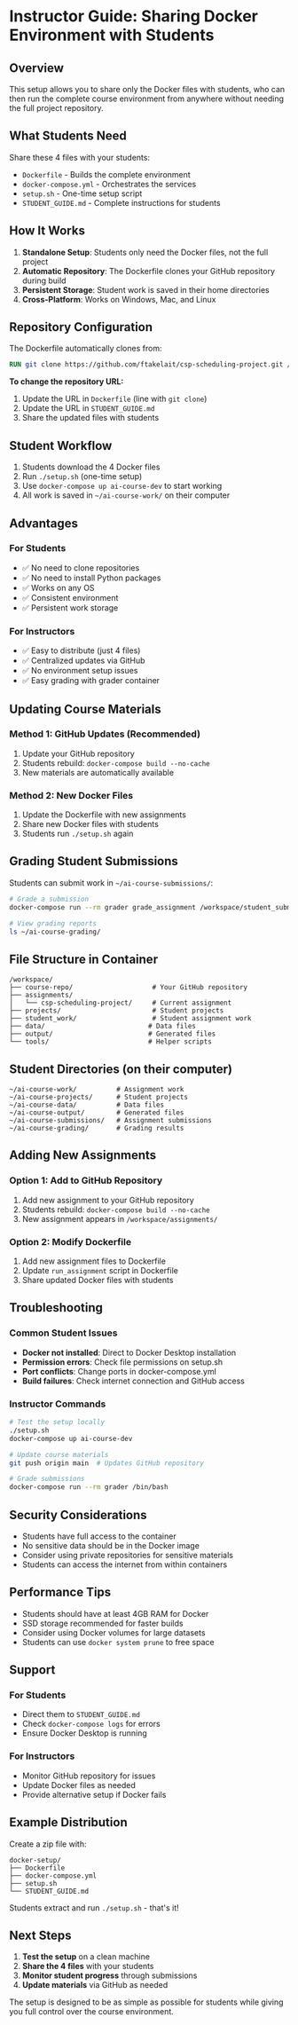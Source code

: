 # Instructor Guide: Sharing Docker Environment with Students

## Overview

This setup allows you to share only the Docker files with students, who can then run the complete course environment from anywhere without needing the full project repository.

## What Students Need

Share these 4 files with your students:
- `Dockerfile` - Builds the complete environment
- `docker-compose.yml` - Orchestrates the services
- `setup.sh` - One-time setup script
- `STUDENT_GUIDE.md` - Complete instructions for students

## How It Works

1. **Standalone Setup**: Students only need the Docker files, not the full project
2. **Automatic Repository**: The Dockerfile clones your GitHub repository during build
3. **Persistent Storage**: Student work is saved in their home directories
4. **Cross-Platform**: Works on Windows, Mac, and Linux

## Repository Configuration

The Dockerfile automatically clones from:
```dockerfile
RUN git clone https://github.com/ftakelait/csp-scheduling-project.git /workspace/course-repo
```

**To change the repository URL:**
1. Update the URL in `Dockerfile` (line with `git clone`)
2. Update the URL in `STUDENT_GUIDE.md`
3. Share the updated files with students

## Student Workflow

1. Students download the 4 Docker files
2. Run `./setup.sh` (one-time setup)
3. Use `docker-compose up ai-course-dev` to start working
4. All work is saved in `~/ai-course-work/` on their computer

## Advantages

### For Students
- ✅ No need to clone repositories
- ✅ No need to install Python packages
- ✅ Works on any OS
- ✅ Consistent environment
- ✅ Persistent work storage

### For Instructors
- ✅ Easy to distribute (just 4 files)
- ✅ Centralized updates via GitHub
- ✅ No environment setup issues
- ✅ Easy grading with grader container

## Updating Course Materials

### Method 1: GitHub Updates (Recommended)
1. Update your GitHub repository
2. Students rebuild: `docker-compose build --no-cache`
3. New materials are automatically available

### Method 2: New Docker Files
1. Update the Dockerfile with new assignments
2. Share new Docker files with students
3. Students run `./setup.sh` again

## Grading Student Submissions

Students can submit work in `~/ai-course-submissions/`:

```bash
# Grade a submission
docker-compose run --rm grader grade_assignment /workspace/student_submissions/student_file.py

# View grading reports
ls ~/ai-course-grading/
```

## File Structure in Container

```
/workspace/
├── course-repo/                    # Your GitHub repository
├── assignments/
│   └── csp-scheduling-project/     # Current assignment
├── projects/                       # Student projects
├── student_work/                   # Student assignment work
├── data/                          # Data files
├── output/                        # Generated files
└── tools/                         # Helper scripts
```

## Student Directories (on their computer)

```
~/ai-course-work/          # Assignment work
~/ai-course-projects/      # Student projects
~/ai-course-data/          # Data files
~/ai-course-output/        # Generated files
~/ai-course-submissions/   # Assignment submissions
~/ai-course-grading/       # Grading results
```

## Adding New Assignments

### Option 1: Add to GitHub Repository
1. Add new assignment to your GitHub repository
2. Students rebuild: `docker-compose build --no-cache`
3. New assignment appears in `/workspace/assignments/`

### Option 2: Modify Dockerfile
1. Add new assignment files to Dockerfile
2. Update `run_assignment` script in Dockerfile
3. Share updated Docker files with students

## Troubleshooting

### Common Student Issues
- **Docker not installed**: Direct to Docker Desktop installation
- **Permission errors**: Check file permissions on setup.sh
- **Port conflicts**: Change ports in docker-compose.yml
- **Build failures**: Check internet connection and GitHub access

### Instructor Commands
```bash
# Test the setup locally
./setup.sh
docker-compose up ai-course-dev

# Update course materials
git push origin main  # Updates GitHub repository

# Grade submissions
docker-compose run --rm grader /bin/bash
```

## Security Considerations

- Students have full access to the container
- No sensitive data should be in the Docker image
- Consider using private repositories for sensitive materials
- Students can access the internet from within containers

## Performance Tips

- Students should have at least 4GB RAM for Docker
- SSD storage recommended for faster builds
- Consider using Docker volumes for large datasets
- Students can use `docker system prune` to free space

## Support

### For Students
- Direct them to `STUDENT_GUIDE.md`
- Check `docker-compose logs` for errors
- Ensure Docker Desktop is running

### For Instructors
- Monitor GitHub repository for issues
- Update Docker files as needed
- Provide alternative setup if Docker fails

## Example Distribution

Create a zip file with:
```
docker-setup/
├── Dockerfile
├── docker-compose.yml
├── setup.sh
└── STUDENT_GUIDE.md
```

Students extract and run `./setup.sh` - that's it!

## Next Steps

1. **Test the setup** on a clean machine
2. **Share the 4 files** with your students
3. **Monitor student progress** through submissions
4. **Update materials** via GitHub as needed

The setup is designed to be as simple as possible for students while giving you full control over the course environment. 